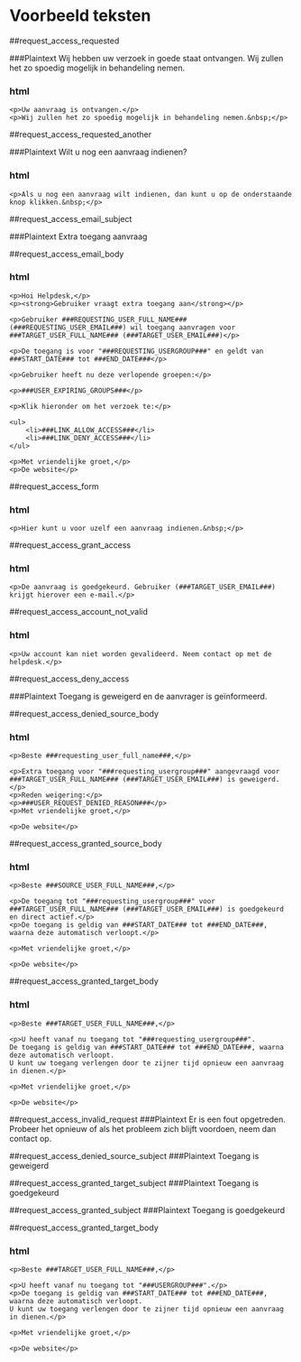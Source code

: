 # Voorbeeld teksten

##request_access_requested

###Plaintext
Wij hebben uw verzoek in goede staat ontvangen.
Wij zullen het zo spoedig mogelijk in behandeling nemen. 

### html
```
<p>Uw aanvraag is ontvangen.</p>
<p>Wij zullen het zo spoedig mogelijk in behandeling nemen.&nbsp;</p>
```

##request_access_requested_another

###Plaintext
Wilt u nog een aanvraag indienen?

### html
```
<p>Als u nog een aanvraag wilt indienen, dan kunt u op de onderstaande knop klikken.&nbsp;</p>
```

##request_access_email_subject

###Plaintext
Extra toegang aanvraag

##request_access_email_body

### html
```
<p>Hoi Helpdesk,</p>
<p><strong>Gebruiker vraagt extra toegang aan</strong></p>

<p>Gebruiker ###REQUESTING_USER_FULL_NAME### (###REQUESTING_USER_EMAIL###) wil toegang aanvragen voor ###TARGET_USER_FULL_NAME### (###TARGET_USER_EMAIL###)</p>

<p>De toegang is voor "###REQUESTING_USERGROUP###" en geldt van ###START_DATE### tot ###END_DATE###</p>

<p>Gebruiker heeft nu deze verlopende groepen:</p>

<p>###USER_EXPIRING_GROUPS###</p>

<p>Klik hieronder om het verzoek te:</p>

<ul>
    <li>###LINK_ALLOW_ACCESS###</li>
    <li>###LINK_DENY_ACCESS###</li>
</ul>

<p>Met vriendelijke groet,</p>
<p>De website</p>
```

##request_access_form

### html
```
<p>Hier kunt u voor uzelf een aanvraag indienen.&nbsp;</p>
```

##request_access_grant_access

### html
```
<p>De aanvraag is goedgekeurd. Gebruiker (###TARGET_USER_EMAIL###) krijgt hierover een e-mail.</p>
```

##request_access_account_not_valid

### html
```
<p>Uw account kan niet worden gevalideerd. Neem contact op met de helpdesk.</p>
```

##request_access_deny_access

###Plaintext
Toegang is geweigerd en de aanvrager is geïnformeerd.

##request_access_denied_source_body

### html
```
<p>Beste ###requesting_user_full_name###,</p>

<p>Extra toegang voor "###requesting_usergroup###" aangevraagd voor ###TARGET_USER_FULL_NAME### (###TARGET_USER_EMAIL###) is geweigerd.</p>
<p>Reden weigering:</p>
<p>###USER_REQUEST_DENIED_REASON###</p>
<p>Met vriendelijke groet,</p>

<p>De website</p>
```

##request_access_granted_source_body

### html
```
<p>Beste ###SOURCE_USER_FULL_NAME###,</p>

<p>De toegang tot "###requesting_usergroup###" voor ###TARGET_USER_FULL_NAME### (###TARGET_USER_EMAIL###) is goedgekeurd en direct actief.</p>
<p>De toegang is geldig van ###START_DATE### tot ###END_DATE###, waarna deze automatisch verloopt.</p>

<p>Met vriendelijke groet,</p>

<p>De website</p>
```

##request_access_granted_target_body

### html
```
<p>Beste ###TARGET_USER_FULL_NAME###,</p>

<p>U heeft vanaf nu toegang tot "###requesting_usergroup###". 
De toegang is geldig van ###START_DATE### tot ###END_DATE###, waarna deze automatisch verloopt. 
U kunt uw toegang verlengen door te zijner tijd opnieuw een aanvraag in dienen.</p>

<p>Met vriendelijke groet,</p>

<p>De website</p>
```

##request_access_invalid_request
###Plaintext
Er is een fout opgetreden.&nbsp;
Probeer het opnieuw of als het probleem zich blijft voordoen, neem dan contact op.

##request_access_denied_source_subject
###Plaintext
Toegang is geweigerd

##request_access_granted_target_subject
###Plaintext
Toegang is goedgekeurd

##request_access_granted_subject
###Plaintext
Toegang is goedgekeurd

##request_access_granted_target_body

### html
```
<p>Beste ###TARGET_USER_FULL_NAME###,</p>

<p>U heeft vanaf nu toegang tot "###USERGROUP###".</p>
<p>De toegang is geldig van ###START_DATE### tot ###END_DATE###, waarna deze automatisch verloopt. 
U kunt uw toegang verlengen door te zijner tijd opnieuw een aanvraag in dienen.</p>

<p>Met vriendelijke groet,</p>

<p>De website</p>
```
